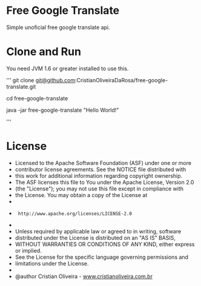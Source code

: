 Free Google Translate
=====================

Simple unoficial free google translate api.

Clone and Run
=============

You need JVM 1.6 or greater installed to use this.

'''
 git clone git@github.com:CristianOliveiraDaRosa/free-google-translate.git

 cd free-google-translate

 java -jar free-google-translate "Hello World!"

'''

License
===========
 * Licensed to the Apache Software Foundation (ASF) under one or more
 * contributor license agreements.  See the NOTICE file distributed with
 * this work for additional information regarding copyright ownership.
 * The ASF licenses this file to You under the Apache License, Version 2.0
 * (the "License"); you may not use this file except in compliance with
 * the License.  You may obtain a copy of the License at
 *
 *      http://www.apache.org/licenses/LICENSE-2.0
 *
 * Unless required by applicable law or agreed to in writing, software
 * distributed under the License is distributed on an "AS IS" BASIS,
 * WITHOUT WARRANTIES OR CONDITIONS OF ANY KIND, either express or implied.
 * See the License for the specific language governing permissions and
 * limitations under the License.
 *
 * @author Cristian Oliveira - www.cristianoliveira.com.br

